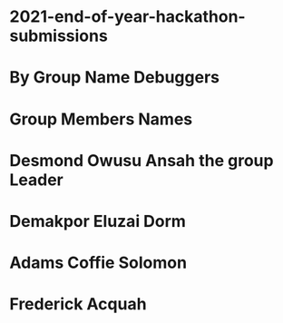# 2021-end-of-year-hackathon-submissions
# By Group Name Debuggers
# Group Members Names
# Desmond Owusu Ansah the group Leader
# Demakpor Eluzai Dorm
# Adams Coffie Solomon
# Frederick Acquah
